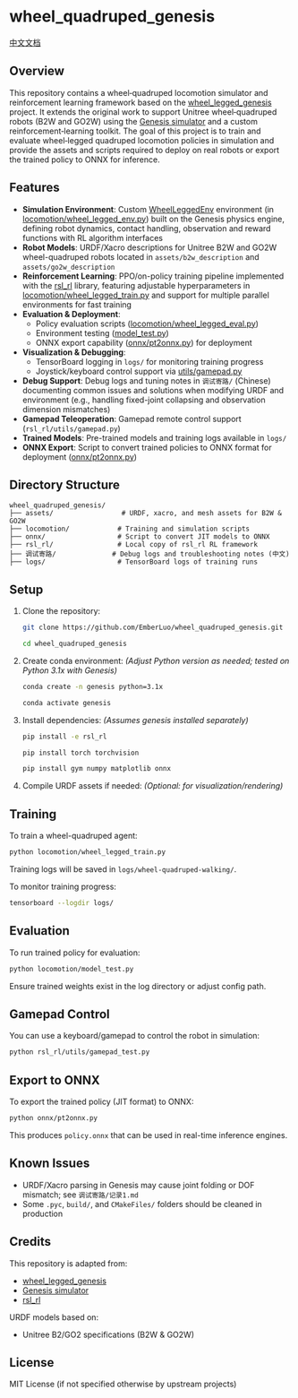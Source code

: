 # wheel_quadruped_genesis

[中文文档](README_zh.md)

## Overview

This repository contains a wheel‑quadruped locomotion simulator and reinforcement learning framework based on the [wheel_legged_genesis](https://github.com/Albusgive/wheel_legged_genesis) project. It extends the original work to support Unitree wheel‑quadruped robots (B2W and GO2W) using the [Genesis simulator](https://github.com/eric-he98/genesis) and a custom reinforcement‑learning toolkit. The goal of this project is to train and evaluate wheel‑legged quadruped locomotion policies in simulation and provide the assets and scripts required to deploy on real robots or export the trained policy to ONNX for inference.

## Features

- **Simulation Environment**: Custom [WheelLeggedEnv](file:///home/ember/GitHub/wheel_quadruped_genesis/locomotion/wheel_legged_env.py#L12-L784) environment (in [locomotion/wheel_legged_env.py](file:///home/ember/GitHub/wheel_quadruped_genesis/locomotion/wheel_legged_env.py)) built on the Genesis physics engine, defining robot dynamics, contact handling, observation and reward functions with RL algorithm interfaces
- **Robot Models**: URDF/Xacro descriptions for Unitree B2W and GO2W wheel-quadruped robots located in `assets/b2w_description` and `assets/go2w_description`
- **Reinforcement Learning**: PPO/on-policy training pipeline implemented with the [rsl_rl](https://github.com/leggedrobotics/rsl_rl) library, featuring adjustable hyperparameters in [locomotion/wheel_legged_train.py](file:///home/ember/GitHub/wheel_quadruped_genesis/locomotion/wheel_legged_train.py) and support for multiple parallel environments for fast training
- **Evaluation & Deployment**:
  - Policy evaluation scripts ([locomotion/wheel_legged_eval.py](file:///home/ember/GitHub/wheel_quadruped_genesis/locomotion/wheel_legged_eval.py))
  - Environment testing ([model_test.py](file:///home/ember/GitHub/wheel_quadruped_genesis/locomotion/model_test.py))
  - ONNX export capability ([onnx/pt2onnx.py](file:///home/ember/GitHub/wheel_quadruped_genesis/onnx/pt2onnx.py)) for deployment
- **Visualization & Debugging**:
  - TensorBoard logging in `logs/` for monitoring training progress
  - Joystick/keyboard control support via [utils/gamepad.py](file:///home/ember/GitHub/wheel_quadruped_genesis/utils/gamepad.py)
- **Debug Support**: Debug logs and tuning notes in `调试寄路/` (Chinese) documenting common issues and solutions when modifying URDF and environment (e.g., handling fixed-joint collapsing and observation dimension mismatches)
- **Gamepad Teleoperation**: Gamepad remote control support (`rsl_rl/utils/gamepad.py`)
- **Trained Models**: Pre-trained models and training logs available in `logs/`
- **ONNX Export**: Script to convert trained policies to ONNX format for deployment ([onnx/pt2onnx.py](file:///home/ember/GitHub/wheel_quadruped_genesis/onnx/pt2onnx.py))

## Directory Structure

```text
wheel_quadruped_genesis/
├── assets/                 # URDF, xacro, and mesh assets for B2W & GO2W
├── locomotion/            # Training and simulation scripts
├── onnx/                  # Script to convert JIT models to ONNX
├── rsl_rl/                # Local copy of rsl_rl RL framework
├── 调试寄路/              # Debug logs and troubleshooting notes (中文)
├── logs/                  # TensorBoard logs of training runs
```

## Setup

1. Clone the repository:

   ```bash
   git clone https://github.com/EmberLuo/wheel_quadruped_genesis.git
   ```

   ```bash
   cd wheel_quadruped_genesis
   ```

2. Create conda environment:
   *(Adjust Python version as needed; tested on Python 3.1x with Genesis)*

   ```bash
   conda create -n genesis python=3.1x
   ```

   ```bash
   conda activate genesis
   ```

3. Install dependencies:
   *(Assumes genesis installed separately)*

   ```bash
   pip install -e rsl_rl
   ```

   ```bash
   pip install torch torchvision
   ```

   ```bash
   pip install gym numpy matplotlib onnx
   ```

4. Compile URDF assets if needed:
   *(Optional: for visualization/rendering)*

## Training

To train a wheel-quadruped agent:

```bash
python locomotion/wheel_legged_train.py
```

Training logs will be saved in `logs/wheel-quadruped-walking/`.

To monitor training progress:

```bash
tensorboard --logdir logs/
```

## Evaluation

To run trained policy for evaluation:

```bash
python locomotion/model_test.py
```

Ensure trained weights exist in the log directory or adjust config path.

## Gamepad Control

You can use a keyboard/gamepad to control the robot in simulation:

```bash
python rsl_rl/utils/gamepad_test.py
```

## Export to ONNX

To export the trained policy (JIT format) to ONNX:

```bash
python onnx/pt2onnx.py
```

This produces `policy.onnx` that can be used in real-time inference engines.

## Known Issues

- URDF/Xacro parsing in Genesis may cause joint folding or DOF mismatch; see `调试寄路/记录1.md`
- Some `.pyc`, `build/`, and `CMakeFiles/` folders should be cleaned in production

## Credits

This repository is adapted from:

- [wheel_legged_genesis](https://github.com/Albusgive/wheel_legged_genesis)
- [Genesis simulator](https://github.com/eric-he98/genesis)
- [rsl_rl](https://github.com/leggedrobotics/rsl_rl)

URDF models based on:

- Unitree B2/GO2 specifications (B2W & GO2W)

## License

MIT License (if not specified otherwise by upstream projects)
